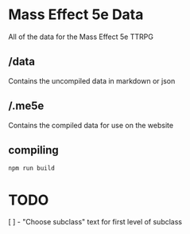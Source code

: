 # Mass Effect 5e Data
All of the data for the Mass Effect 5e TTRPG

## /data

Contains the uncompiled data in markdown or json

## /.me5e

Contains the compiled data for use on the website

## compiling

`npm run build`


# TODO
[ ] - "Choose subclass" text for first level of subclass
